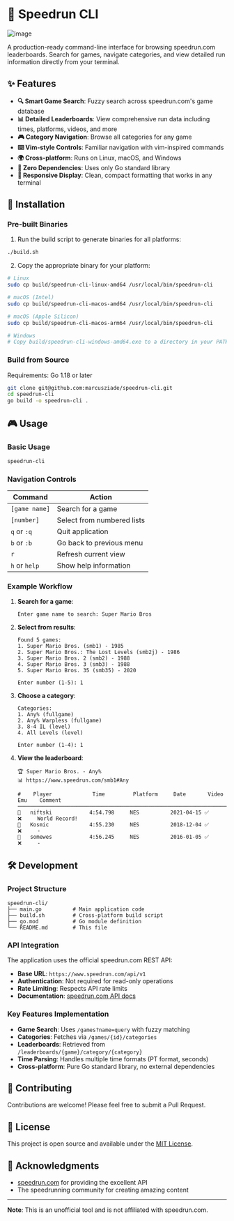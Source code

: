# 🏃 Speedrun CLI

![image](https://github.com/user-attachments/assets/910e96d7-daca-4c25-b986-a5dbebd62356)


A production-ready command-line interface for browsing speedrun.com leaderboards. Search for games, navigate categories, and view detailed run information directly from your terminal.

## ✨ Features

- **🔍 Smart Game Search**: Fuzzy search across speedrun.com's game database
- **📊 Detailed Leaderboards**: View comprehensive run data including times, platforms, videos, and more
- **🎮 Category Navigation**: Browse all categories for any game
- **⌨️  Vim-style Controls**: Familiar navigation with vim-inspired commands
- **🌍 Cross-platform**: Runs on Linux, macOS, and Windows
- **🚀 Zero Dependencies**: Uses only Go standard library
- **📱 Responsive Display**: Clean, compact formatting that works in any terminal

## 🚀 Installation

### Pre-built Binaries

1. Run the build script to generate binaries for all platforms:
```bash
./build.sh
```

2. Copy the appropriate binary for your platform:
```bash
# Linux
sudo cp build/speedrun-cli-linux-amd64 /usr/local/bin/speedrun-cli

# macOS (Intel)
sudo cp build/speedrun-cli-macos-amd64 /usr/local/bin/speedrun-cli

# macOS (Apple Silicon)
sudo cp build/speedrun-cli-macos-arm64 /usr/local/bin/speedrun-cli

# Windows
# Copy build/speedrun-cli-windows-amd64.exe to a directory in your PATH
```

### Build from Source

Requirements: Go 1.18 or later

```bash
git clone git@github.com:marcusziade/speedrun-cli.git
cd speedrun-cli
go build -o speedrun-cli .
```

## 🎮 Usage

### Basic Usage

```bash
speedrun-cli
```

### Navigation Controls

| Command | Action |
|---------|--------|
| `[game name]` | Search for a game |
| `[number]` | Select from numbered lists |
| `q` or `:q` | Quit application |
| `b` or `:b` | Go back to previous menu |
| `r` | Refresh current view |
| `h` or `help` | Show help information |

### Example Workflow

1. **Search for a game**:
   ```
   Enter game name to search: Super Mario Bros
   ```

2. **Select from results**:
   ```
   Found 5 games:
   1. Super Mario Bros. (smb1) - 1985
   2. Super Mario Bros.: The Lost Levels (smb2j) - 1986
   3. Super Mario Bros. 2 (smb2) - 1988
   4. Super Mario Bros. 3 (smb3) - 1988
   5. Super Mario Bros. 35 (smb35) - 2020
   
   Enter number (1-5): 1
   ```

3. **Choose a category**:
   ```
   Categories:
   1. Any% (fullgame)
   2. Any% Warpless (fullgame)
   3. 8-4 IL (level)
   4. All Levels (level)
   
   Enter number (1-4): 1
   ```

4. **View the leaderboard**:
   ```
   🏆 Super Mario Bros. - Any%
   📊 https://www.speedrun.com/smb1#Any
   
   #    Player             Time         Platform     Date       Video  Emu    Comment
   ────────────────────────────────────────────────────────────────────────────────────
   🥇   niftski            4:54.798     NES          2021-04-15 ✅     ❌     World Record!
   🥈   Kosmic             4:55.230     NES          2018-12-04 ✅     ❌     -
   🥉   somewes            4:56.245     NES          2016-01-05 ✅     ❌     -
   ```

## 🛠️ Development

### Project Structure

```
speedrun-cli/
├── main.go          # Main application code
├── build.sh         # Cross-platform build script
├── go.mod           # Go module definition
└── README.md        # This file
```

### API Integration

The application uses the official speedrun.com REST API:
- **Base URL**: `https://www.speedrun.com/api/v1`
- **Authentication**: Not required for read-only operations
- **Rate Limiting**: Respects API rate limits
- **Documentation**: [speedrun.com API docs](https://github.com/speedruncomorg/api)

### Key Features Implementation

- **Game Search**: Uses `/games?name=query` with fuzzy matching
- **Categories**: Fetches via `/games/{id}/categories`
- **Leaderboards**: Retrieved from `/leaderboards/{game}/category/{category}`
- **Time Parsing**: Handles multiple time formats (PT format, seconds)
- **Cross-platform**: Pure Go standard library, no external dependencies

## 🤝 Contributing

Contributions are welcome! Please feel free to submit a Pull Request.

## 📄 License

This project is open source and available under the [MIT License](LICENSE).

## 🙏 Acknowledgments

- [speedrun.com](https://speedrun.com) for providing the excellent API
- The speedrunning community for creating amazing content

---

**Note**: This is an unofficial tool and is not affiliated with speedrun.com.
